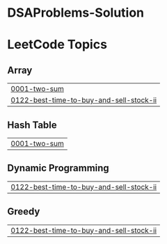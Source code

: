 # DSAProblems-Solution
<!---LeetCode Topics Start-->
# LeetCode Topics
## Array
|  |
| ------- |
| [0001-two-sum](https://github.com/satyamtiwari1004/DSAProblems-Solution/tree/master/0001-two-sum) |
| [0122-best-time-to-buy-and-sell-stock-ii](https://github.com/satyamtiwari1004/DSAProblems-Solution/tree/master/0122-best-time-to-buy-and-sell-stock-ii) |
## Hash Table
|  |
| ------- |
| [0001-two-sum](https://github.com/satyamtiwari1004/DSAProblems-Solution/tree/master/0001-two-sum) |
## Dynamic Programming
|  |
| ------- |
| [0122-best-time-to-buy-and-sell-stock-ii](https://github.com/satyamtiwari1004/DSAProblems-Solution/tree/master/0122-best-time-to-buy-and-sell-stock-ii) |
## Greedy
|  |
| ------- |
| [0122-best-time-to-buy-and-sell-stock-ii](https://github.com/satyamtiwari1004/DSAProblems-Solution/tree/master/0122-best-time-to-buy-and-sell-stock-ii) |
<!---LeetCode Topics End-->